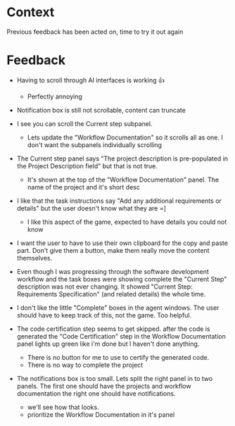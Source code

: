 # Context

Previous feedback has been acted on, time to try it out again

# Feedback

- Having to scroll through AI interfaces is working :thumbsup:
  - Perfectly annoying

- Notification box is still not scrollable, content can truncate

- I see you can scroll the Current step subpanel.
  - Lets update the "Workflow Documentation" so it scrolls all as one. I don't want the subpanels individually scrolling

- The Current step panel says "The project description is pre-populated in the Project Description field" but that is not true.
  - It's shown at the top of the "Workflow Documentation" panel. The name of the project and it's short desc

- I like that the task instructions say "Add any additional requirements or details" but the user doesn't know what they are =]
  - I like this aspect of the game, expected to have details you could not know

- I want the user to have to use their own clipboard for the copy and paste part. Don't give them a button, make them really move the content themselves.

- Even though I was progressing through the software development workflow and the task boxes were showing complete the "Current Step" description was not ever changing. It showed "Current Step: Requirements Specification" (and related details) the whole time.

- I don't like the little "Complete" boxes in the agent windows. The user should have to keep track of this, not the game. Too helpful.

- The code certification step seems to get skipped. after the code is generated the "Code Certification" step in the Workflow Documentation panel lights up green like i'm done but I haven't done anything.
  - There is no button for me to use to certify the generated code.
  - There is no way to complete the project

- The notifications box is too small. Lets split the right panel in to two panels. The first one should have the projects and workflow documentation the right one should have notifications.
  - we'll see how that looks.
  - prioritize the Workflow Documentation in it's panel

  